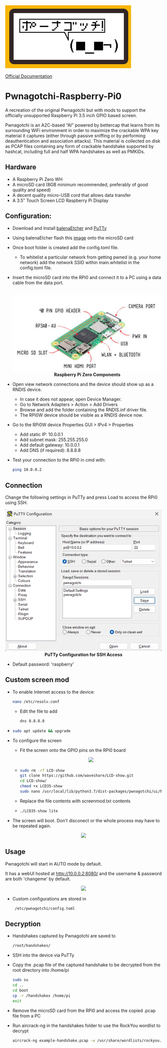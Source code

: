 <p align="left"> 
   <br>
   <img src="https://github.com/SourasishBasu/Pwnagotchi-raspberry-pi0/blob/84acfe20ae628b100076527942129d52e1135720/assets/pwnagotchi.png"/>
</p>

[Official Documentation](https://pwnagotchi.ai/intro/)

# Pwnagotchi-Raspberry-Pi0

 A recreation of the original Pwnagotchi but with mods to support the officially unsupported Raspberry Pi 3.5 inch GPIO based screen. 
 
Pwnagotchi is an A2C-based “AI” powered by bettercap that learns from its surrounding WiFi environment in order to maximize the crackable WPA key material it captures (either through passive sniffing or by performing deauthentication and association attacks). This material is collected on disk as PCAP files containing any form of crackable handshake supported by hashcat, including full and half WPA handshakes as well as PMKIDs.

 
## Hardware

- A Raspberry Pi Zero WH
- A microSD card (8GB minimum recommended, preferably of good quality and speed)
- A decent quality micro-USB cord that allows data transfer
- A 3.5″ Touch Screen LCD Raspberry Pi Display


## Configuration:

- Download and Install [balenaEtcher](https://etcher.balena.io/#download-etcher) and [PuTTy](https://www.putty.org/)
- Using balenaEtcher flash this [image](https://drive.google.com/file/d/1CO0-47CPS6muQ8sjIbm6xOnuHNLkvWMV/view?usp=sharing) onto the microSD card
- Once boot folder is created add the config.toml file.
  - To whitelist a particular network from getting pwned (e.g. your home network) add the network SSID within main.whitelist in the config.toml file.
- Insert the microSD card into the RPi0 and connect it to a PC using a data cable from the data port.

  <p align="center"> 
      <br>
      <img src="https://github.com/SourasishBasu/Pwnagotchi-raspberry-pi0/blob/8375bb5ee962219fba5de3d2255b88d4f2d7235d/assets/raspi0.png"/>
      <br><b>Raspberry Pi Zero Components</b>
  </p>

- Open view network connections and the device should show up as a RNDIS device.
  - In case it does not appear, open Device Manager.
  - Go to Network Adapters > Action > Add Drivers
  - Browse and add the folder containing the RNDIS.inf driver file.
  - The RPi0W device should be visible as a RNDIS device now.
- Go to the RPi0W device Properties GUI > IPv4 > Properties
  - Add static IP: 10.0.0.1
  - Add subnet mask: 255.255.255.0
  - Add default gateway: 10.0.0.1
  - Add DNS (if required): 8.8.8.8
- Test your connection to the RPi0 in cmd with:

  ```bash
  ping 10.0.0.2
  ```

 ## Connection

 Change the following settings in PuTTy and press Load to access the RPi0 using SSH.
 
 <p align="center"> 
  <img src="https://github.com/SourasishBasu/Pwnagotchi-raspberry-pi0/blob/06e5ea16d7ca78be0a6148529df75c438af54eb0/assets/putty.png" />
   <br><b>PuTTy Configuration for SSH Access</b>
</p>


- Default password: 'raspberry'


 ## Custom screen mod

- To enable Internet access to the device:
  
  ```bash
  nano /etc/resolv.conf
  ```

  - Edit the file to add
  
    ```bash
    dns 8.8.8.8
    ```
- ```bash
  sudo apt update && upgrade
  ```
- To configure the screen
  - Fit the screen onto the GPIO pins on the RPi0 board
  
    <p align="center"> 
      <img src="https://github.com/SourasishBasu/Pwnagotchi-raspberry-pi0/blob/4b7f3bf4dc8611646c52964b131ef126a1eda59f/assets/IMG-20230802-WA0026.jpg" />
    </p>

  - ```bash
    sudo rm -rf LCD-show
    git clone https://github.com/waveshare/LCD-show.git
    cd LCD-show/
    chmod +x LCD35-show
    sudo nano /usr/local/lib/python3.7/dist-packages/pwnagotchi/ui/hw/spotpear24inch.py
    ```
  - Replace the file contents with screenmod.txt contents

  - ```bash
    ./LCD35-show lite
    ```

- The screen will boot. Don't disconect or the whole process may have to be repeated again.

<p align="center"> 
  <img src="https://github.com/SourasishBasu/Pwnagotchi-raspberry-pi0/blob/4b7f3bf4dc8611646c52964b131ef126a1eda59f/assets/IMG-20230802-WA0021.jpg" />
</p>


## Usage

Pwnagotchi will start in AUTO mode by default.

It has a webUI hosted at http://10.0.0.2:8080/ and the username & password are both 'changeme' by default.

<p align="center"> 
  <img src="https://github.com/SourasishBasu/Pwnagotchi-raspberry-pi0/blob/8702a6467f7a288840aff517e5c250e1223706fb/assets/face.png" />
</p>

- Custom configurations are stored in
  
  ```bash
   /etc/pwnagotchi/config.toml
  ```

## Decryption

- Handshakes captured by Pwnagotchi are saved to
  
  ```bash
  /root/handshakes/
  ```
- SSH into the device via PuTTy
- Copy the .pcap file of the captured handshake to be decrypted from the root directory into /home/pi

   ```bash
   sudo su
   cd ..
   cd boot
   cp -r /handshakes /home/pi
   exit
   ```
- Remove the microSD card from the RPi0 and access the copied .pcap file from a PC
- Run aircrack-ng in the handshakes folder to use the RockYou wordlist to decrypt

   ```bash
   aircrack-ng example-handshake.pcap -w /usr/share/wordlists/rockyou.txt
   ``` 
